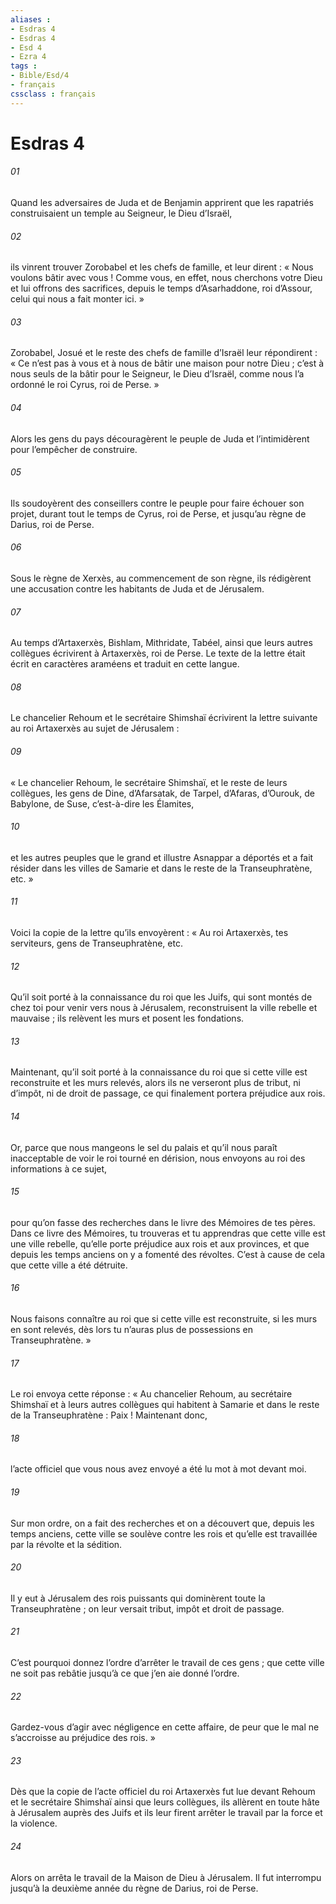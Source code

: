```yaml
---
aliases : 
- Esdras 4
- Esdras 4
- Esd 4
- Ezra 4
tags : 
- Bible/Esd/4
- français
cssclass : français
---
```


# Esdras 4

###### 01
Quand les adversaires de Juda et de Benjamin apprirent que les rapatriés construisaient un temple au Seigneur, le Dieu d’Israël,
###### 02
ils vinrent trouver Zorobabel et les chefs de famille, et leur dirent : « Nous voulons bâtir avec vous ! Comme vous, en effet, nous cherchons votre Dieu et lui offrons des sacrifices, depuis le temps d’Asarhaddone, roi d’Assour, celui qui nous a fait monter ici. »
###### 03
Zorobabel, Josué et le reste des chefs de famille d’Israël leur répondirent : « Ce n’est pas à vous et à nous de bâtir une maison pour notre Dieu ; c’est à nous seuls de la bâtir pour le Seigneur, le Dieu d’Israël, comme nous l’a ordonné le roi Cyrus, roi de Perse. »
###### 04
Alors les gens du pays découragèrent le peuple de Juda et l’intimidèrent pour l’empêcher de construire.
###### 05
Ils soudoyèrent des conseillers contre le peuple pour faire échouer son projet, durant tout le temps de Cyrus, roi de Perse, et jusqu’au règne de Darius, roi de Perse.
###### 06
Sous le règne de Xerxès, au commencement de son règne, ils rédigèrent une accusation contre les habitants de Juda et de Jérusalem.
###### 07
Au temps d’Artaxerxès, Bishlam, Mithridate, Tabéel, ainsi que leurs autres collègues écrivirent à Artaxerxès, roi de Perse. Le texte de la lettre était écrit en caractères araméens et traduit en cette langue.
###### 08
Le chancelier Rehoum et le secrétaire Shimshaï écrivirent la lettre suivante au roi Artaxerxès au sujet de Jérusalem :
###### 09
« Le chancelier Rehoum, le secrétaire Shimshaï, et le reste de leurs collègues, les gens de Dine, d’Afarsatak, de Tarpel, d’Afaras, d’Ourouk, de Babylone, de Suse, c’est-à-dire les Élamites,
###### 10
et les autres peuples que le grand et illustre Asnappar a déportés et a fait résider dans les villes de Samarie et dans le reste de la Transeuphratène, etc. »
###### 11
Voici la copie de la lettre qu’ils envoyèrent : « Au roi Artaxerxès, tes serviteurs, gens de Transeuphratène, etc.
###### 12
Qu’il soit porté à la connaissance du roi que les Juifs, qui sont montés de chez toi pour venir vers nous à Jérusalem, reconstruisent la ville rebelle et mauvaise ; ils relèvent les murs et posent les fondations.
###### 13
Maintenant, qu’il soit porté à la connaissance du roi que si cette ville est reconstruite et les murs relevés, alors ils ne verseront plus de tribut, ni d’impôt, ni de droit de passage, ce qui finalement portera préjudice aux rois.
###### 14
Or, parce que nous mangeons le sel du palais et qu’il nous paraît inacceptable de voir le roi tourné en dérision, nous envoyons au roi des informations à ce sujet,
###### 15
pour qu’on fasse des recherches dans le livre des Mémoires de tes pères. Dans ce livre des Mémoires, tu trouveras et tu apprendras que cette ville est une ville rebelle, qu’elle porte préjudice aux rois et aux provinces, et que depuis les temps anciens on y a fomenté des révoltes. C’est à cause de cela que cette ville a été détruite.
###### 16
Nous faisons connaître au roi que si cette ville est reconstruite, si les murs en sont relevés, dès lors tu n’auras plus de possessions en Transeuphratène. »
###### 17
Le roi envoya cette réponse : « Au chancelier Rehoum, au secrétaire Shimshaï et à leurs autres collègues qui habitent à Samarie et dans le reste de la Transeuphratène : Paix ! Maintenant donc,
###### 18
l’acte officiel que vous nous avez envoyé a été lu mot à mot devant moi.
###### 19
Sur mon ordre, on a fait des recherches et on a découvert que, depuis les temps anciens, cette ville se soulève contre les rois et qu’elle est travaillée par la révolte et la sédition.
###### 20
Il y eut à Jérusalem des rois puissants qui dominèrent toute la Transeuphratène ; on leur versait tribut, impôt et droit de passage.
###### 21
C’est pourquoi donnez l’ordre d’arrêter le travail de ces gens ; que cette ville ne soit pas rebâtie jusqu’à ce que j’en aie donné l’ordre.
###### 22
Gardez-vous d’agir avec négligence en cette affaire, de peur que le mal ne s’accroisse au préjudice des rois. »
###### 23
Dès que la copie de l’acte officiel du roi Artaxerxès fut lue devant Rehoum et le secrétaire Shimshaï ainsi que leurs collègues, ils allèrent en toute hâte à Jérusalem auprès des Juifs et ils leur firent arrêter le travail par la force et la violence.
###### 24
Alors on arrêta le travail de la Maison de Dieu à Jérusalem. Il fut interrompu jusqu’à la deuxième année du règne de Darius, roi de Perse.
